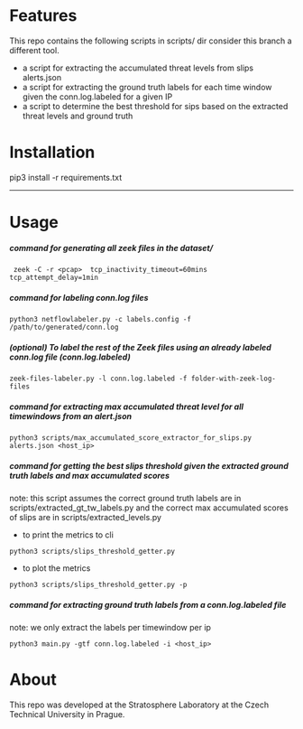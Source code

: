 # Features

This repo contains the following scripts in scripts/ dir consider this branch a different tool.
  *  a script for extracting the accumulated threat levels from slips alerts.json
  *  a script for extracting the ground truth labels for each time window given the conn.log.labeled for a given IP
  *  a script to determine the best threshold for sips based on the extracted threat levels and ground truth 


# Installation

pip3 install -r requirements.txt

---


# Usage

##### command for generating all zeek files in the dataset/

``` zeek -C -r <pcap>  tcp_inactivity_timeout=60mins tcp_attempt_delay=1min```


##### command for labeling conn.log files

``` python3 netflowlabeler.py -c labels.config -f /path/to/generated/conn.log ```

##### (optional) To label the rest of the Zeek files using an already labeled conn.log file (conn.log.labeled)

```zeek-files-labeler.py -l conn.log.labeled -f folder-with-zeek-log-files```

##### command for extracting max accumulated threat level for all timewindows from an alert.json 

```
python3 scripts/max_accumulated_score_extractor_for_slips.py alerts.json <host_ip>
```


##### command for getting the best slips threshold given the extracted ground truth labels and max accumulated scores

note: this script assumes the correct ground truth labels are in scripts/extracted_gt_tw_labels.py
and the correct max accumulated scores of slips are in scripts/extracted_levels.py 

* to print the metrics to cli
```
python3 scripts/slips_threshold_getter.py
```

* to plot the metrics
```
python3 scripts/slips_threshold_getter.py -p
```


##### command for extracting ground truth labels from a conn.log.labeled file
note: we only extract the labels per timewindow per ip

```
python3 main.py -gtf conn.log.labeled -i <host_ip>
```


# About
This repo was developed at the Stratosphere Laboratory at the Czech Technical University in Prague.